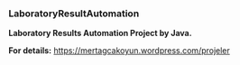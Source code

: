 ### LaboratoryResultAutomation
**Laboratory Results Automation Project by Java.**

**For details:** https://mertagcakoyun.wordpress.com/projeler
